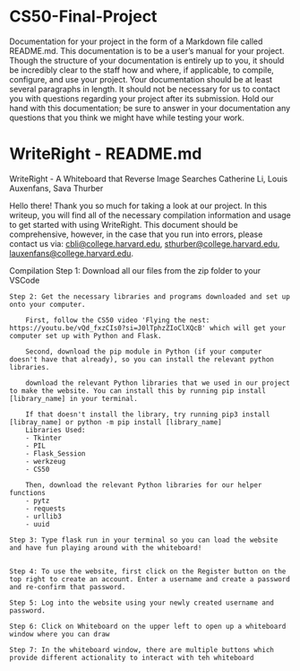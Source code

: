 # CS50-Final-Project
Documentation for your project in the form of a Markdown file called README.md. This documentation is to be a user’s manual for your project. Though the structure of your documentation is entirely up to you, it should be incredibly clear to the staff how and where, if applicable, to compile, configure, and use your project. Your documentation should be at least several paragraphs in length. It should not be necessary for us to contact you with questions regarding your project after its submission. Hold our hand with this documentation; be sure to answer in your documentation any questions that you think we might have while testing your work.

# WriteRight - README.md
WriteRight - A Whiteboard that Reverse Image Searches
Catherine Li, Louis Auxenfans, Sava Thurber

Hello there! Thank you so much for taking a look at our project. In this writeup, you will find all of the necessary compilation information and usage to get started with using WriteRight. This document should be comprehensive, however, in the case that you run into errors, please contact us via: cbli@college.harvard.edu, sthurber@college.harvard.edu, lauxenfans@college.harvard.edu.

Compilation
    Step 1: Download all our files from the zip folder to your VSCode 
    
    Step 2: Get the necessary libraries and programs downloaded and set up onto your computer.

        First, follow the CS50 video 'Flying the nest: https://youtu.be/vQd_fxzCIs0?si=J0lTphzZIoClXQcB' which will get your computer set up with Python and Flask. 
   
        Second, download the pip module in Python (if your computer doesn't have that already), so you can install the relevant python libraries.
        
        download the relevant Python libraries that we used in our project to make the website. You can install this by running pip install [library_name] in your terminal. 

        If that doesn't install the library, try running pip3 install [libray_name] or python -m pip install [library_name]
        Libraries Used:
        - Tkinter 
        - PIL
        - Flask_Session
        - werkzeug 
        - CS50

        Then, download the relevant Python libraries for our helper functions
        - pytz 
        - requests 
        - urllib3 
        - uuid 

    Step 3: Type flask run in your terminal so you can load the website and have fun playing around with the whiteboard!


    Step 4: To use the website, first click on the Register button on the top right to create an account. Enter a username and create a password and re-confirm that password.  

    Step 5: Log into the website using your newly created username and password. 

    Step 6: Click on Whiteboard on the upper left to open up a whiteboard window where you can draw 

    Step 7: In the whiteboard window, there are multiple buttons which provide different actionality to interact with teh whiteboard 

    

